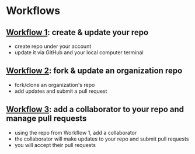 # Workflows

## [Workflow 1](w1_create_update_myrepo.md): create & update your repo
- create repo under your account
- update it via GitHub and your local computer terminal

## [Workflow 2](w2_pull_request_org_repo.md): fork & update an organization repo 
- fork/clone an organization's repo
- add updates and submit a pull request

## [Workflow 3](w3_collaborating.md): add a collaborator to your repo and manage pull requests
- using the repo from Workflow 1, add a collaborator
- the collaborator will make updates to your repo and submit pull requests
- you will accept their pull requests
